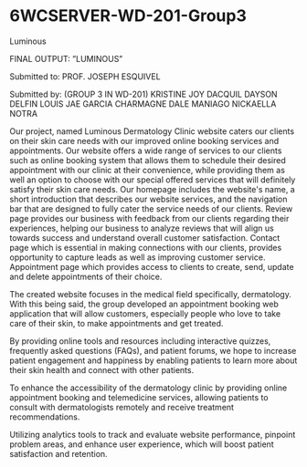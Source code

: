# 6WCSERVER-WD-201-Group3
Luminous

FINAL OUTPUT: ”LUMINOUS”

Submitted to:
PROF. JOSEPH ESQUIVEL

Submitted by:
(GROUP 3 IN WD-201)
KRISTINE JOY DACQUIL
DAYSON DELFIN
LOUIS JAE GARCIA
CHARMAGNE DALE MANIAGO
NICKAELLA NOTRA


Our project, named Luminous Dermatology Clinic website caters our clients on their skin care needs with our improved online booking services and appointments. Our website offers a wide range of services to our clients such as online booking system that allows them to schedule their desired appointment with our clinic at their convenience, while providing them as well an option to choose with our special offered services that will definitely satisfy their skin care needs.
	Our homepage includes the website's name, a short introduction that describes our website services, and the navigation bar that are designed to fully cater the service needs of our clients.
	Review page provides our business with feedback from our clients regarding their experiences, helping our business to analyze reviews that will align us towards success and understand overall customer satisfaction.
	Contact page which is essential in making connections with our clients, provides opportunity to capture leads as well as improving customer service.
Appointment page which provides access to clients to create, send, update and delete appointments of their choice.

The created website focuses in the medical field specifically, dermatology. With this being said, the group developed an appointment booking web application that will allow customers, especially people who love to take care of their skin, to make appointments and get treated.

By providing online tools and resources including interactive quizzes, frequently asked questions (FAQs), and patient forums, we hope to increase patient engagement and happiness by enabling patients to learn more about their skin health and connect with other patients.

To enhance the accessibility of the dermatology clinic by providing online appointment booking and telemedicine services, allowing patients to consult with dermatologists remotely and receive treatment recommendations.

Utilizing analytics tools to track and evaluate website performance, pinpoint problem areas, and enhance user experience, which will boost patient satisfaction and retention.
